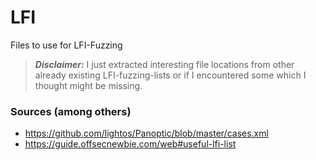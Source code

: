 # LFI
Files to use for LFI-Fuzzing

> ***Disclaimer:*** I just extracted interesting file locations from other already existing LFI-fuzzing-lists or if I encountered some which I thought might be missing. 

### Sources (among  others)

* https://github.com/lightos/Panoptic/blob/master/cases.xml
* https://guide.offsecnewbie.com/web#useful-lfi-list

